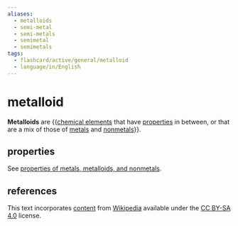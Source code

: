 ```yaml
---
aliases:
  - metalloids
  - semi-metal
  - semi-metals
  - semimetal
  - semimetals
tags:
  - flashcard/active/general/metalloid
  - language/in/English
---
```


# metalloid

__Metalloids__ are {{[chemical elements](chemical%20element.md) that have [properties](material%20properties.md) in between, or that are a mix of those of [metals](metal.md) and [nonmetals](nonmetal.md)}}. <!--SR:!2024-12-11,404,270-->

## properties

See [properties of metals, metalloids, and nonmetals](properties%20of%20metals,%20metalloids,%20and%20nonmetals.md).

## references

This text incorporates [content](https://en.wikipedia.org/wiki/metalloid) from [Wikipedia](Wikipedia.md) available under the [CC BY-SA 4.0](https://creativecommons.org/licenses/by-sa/4.0/) license.
